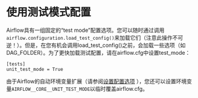 # 使用测试模式配置

Airflow具有一组固定的“test mode”配置选项。您可以随时通过调用`airflow.configuration.load_test_config()`来加载它们（注意此操作不可逆！）。但是，在您有机会调用load_test_config()之前，会加载一些选项（如DAG_FOLDER）。为了更快加载测试配置，请在airflow.cfg中设置test_mode：

```
[tests]
unit_test_mode = True
```

由于Airflow的自动环境变量扩展（请参阅[设置配置选项](7.md) ），您还可以设置环境变量`AIRFLOW__CORE__UNIT_TEST_MODE`以临时覆盖airflow.cfg。
